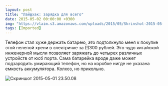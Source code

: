 ```yaml
---
layout: post
title: "Лайфхак: зарядка для всего"
date: 2015-05-02 00:00:00 +0300
img: "https://vlaim.s3.amazonaws.com/uploads/2015/05/Skrinshot-2015-05-01-23.50.08.png"
tags: [Imported]
---
```


Телефон стал хуже держать батарею, это подтолкнуло меня к покупке этой нелепой хрени в электричке за (!)300 рублей. Это чудо китайской инженерной мысли позволяет заряжать до четырех различных устройств от юсб порта. Сама батарейка вроде даже может подзарядить умирающий телефон, но на коробке нигде не указана емкость аккумулятора. Колхоз, но прикольно.

![Скриншот 2015-05-01 23.50.08](https://vlaim.s3.amazonaws.com/uploads/2015/05/Skrinshot-2015-05-01-23.50.08.png)